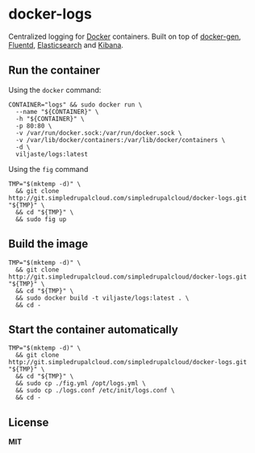 # docker-logs

Centralized logging for [Docker](https://docker.com/) containers. Built on top of [docker-gen](https://github.com/jwilder/docker-gen), [Fluentd](http://www.fluentd.org/), [Elasticsearch](http://www.elasticsearch.org/) and [Kibana](http://www.elasticsearch.org/overview/kibana/).

## Run the container

Using the `docker` command:
 
    CONTAINER="logs" && sudo docker run \
      --name "${CONTAINER}" \
      -h "${CONTAINER}" \
      -p 80:80 \
      -v /var/run/docker.sock:/var/run/docker.sock \
      -v /var/lib/docker/containers:/var/lib/docker/containers \
      -d \
      viljaste/logs:latest

Using the `fig` command

    TMP="$(mktemp -d)" \
      && git clone http://git.simpledrupalcloud.com/simpledrupalcloud/docker-logs.git "${TMP}" \
      && cd "${TMP}" \
      && sudo fig up

## Build the image

    TMP="$(mktemp -d)" \
      && git clone http://git.simpledrupalcloud.com/simpledrupalcloud/docker-logs.git "${TMP}" \
      && cd "${TMP}" \
      && sudo docker build -t viljaste/logs:latest . \
      && cd -

## Start the container automatically

    TMP="$(mktemp -d)" \
      && git clone http://git.simpledrupalcloud.com/simpledrupalcloud/docker-logs.git "${TMP}" \
      && cd "${TMP}" \
      && sudo cp ./fig.yml /opt/logs.yml \
      && sudo cp ./logs.conf /etc/init/logs.conf \
      && cd -

## License

**MIT**
